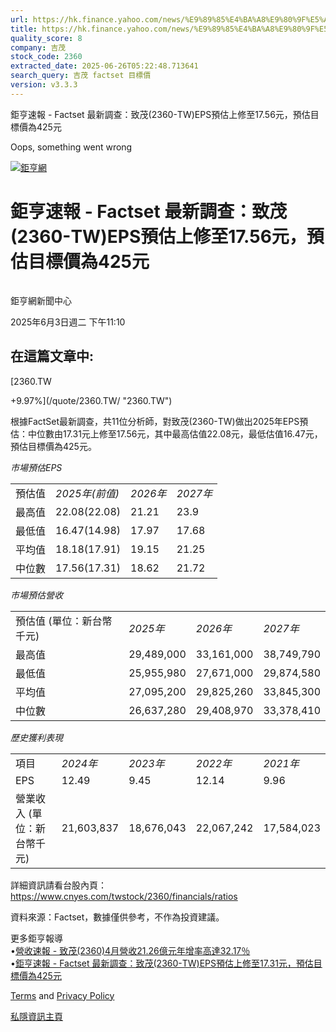 ```yaml
---
url: https://hk.finance.yahoo.com/news/%E9%89%85%E4%BA%A8%E9%80%9F%E5%A0%B1-factset-%E6%9C%80%E6%96%B0%E8%AA%BF%E6%9F%A5-%E8%87%B4%E8%8C%82-2360-041026708.html
title: https://hk.finance.yahoo.com/news/%E9%89%85%E4%BA%A8%E9%80%9F%E5%A0%B1-factset-%E6%9C%80%E6%96%B0%E8
quality_score: 8
company: 吉茂
stock_code: 2360
extracted_date: 2025-06-26T05:22:48.713641
search_query: 吉茂 factset 目標價
version: v3.3.3
---
```


鉅亨速報 - Factset 最新調查：致茂(2360-TW)EPS預估上修至17.56元，預估目標價為425元 


Oops, something went wrong

 

[![鉅亨網](https://s.yimg.com/ny/api/res/1.2/UM5hrThmhlnSiBO4o4qlLg--/YXBwaWQ9aGlnaGxhbmRlcjt3PTE0NjtoPTQ4O2NmPXdlYnA-/https://s.yimg.com/os/creatr-uploaded-images/2020-01/147c7630-36ab-11ea-ae7c-5ee7a0016555)](http://www.cnyes.com/ "鉅亨網")

# 鉅亨速報 - Factset 最新調查：致茂(2360-TW)EPS預估上修至17.56元，預估目標價為425元

![](data:image/gif;base64,R0lGODlhAQABAIAAAAAAAP///ywAAAAAAQABAAACAUwAOw==)

鉅亨網新聞中心

2025年6月3日週二 下午11:10

## 在這篇文章中:

[2360.TW

+9.97%](/quote/2360.TW/ "2360.TW")

根據FactSet最新調查，共11位分析師，對致茂(2360-TW)做出2025年EPS預估：中位數由17.31元上修至17.56元，其中最高估值22.08元，最低估值16.47元，預估目標價為425元。

*市場預估EPS*

|  |  |  |  |
| --- | --- | --- | --- |
| 預估值 | *2025年(前值)* | *2026年* | *2027年* |
| 最高值 | 22.08(22.08) | 21.21 | 23.9 |
| 最低值 | 16.47(14.98) | 17.97 | 17.68 |
| 平均值 | 18.18(17.91) | 19.15 | 21.25 |
| 中位數 | 17.56(17.31) | 18.62 | 21.72 |

*市場預估營收*

|  |  |  |  |
| --- | --- | --- | --- |
| 預估值 (單位：新台幣千元) | *2025年* | *2026年* | *2027年* |
| 最高值 | 29,489,000 | 33,161,000 | 38,749,790 |
| 最低值 | 25,955,980 | 27,671,000 | 29,874,580 |
| 平均值 | 27,095,200 | 29,825,260 | 33,845,300 |
| 中位數 | 26,637,280 | 29,408,970 | 33,378,410 |

*歷史獲利表現*

|  |  |  |  |  |
| --- | --- | --- | --- | --- |
| 項目 | *2024年* | *2023年* | *2022年* | *2021年* |
| EPS | 12.49 | 9.45 | 12.14 | 9.96 |
| 營業收入 (單位：新台幣千元) | 21,603,837 | 18,676,043 | 22,067,242 | 17,584,023 |

詳細資訊請看台股內頁：  
<https://www.cnyes.com/twstock/2360/financials/ratios>

資料來源：Factset，數據僅供參考，不作為投資建議。

更多鉅亨報導  
•[營收速報 - 致茂(2360)4月營收21.26億元年增率高達32.17％](https://news.cnyes.com/news/id/5963159?utm_source=yahoo&utm_medium=RSS&utm_campaign=relate)  
•[鉅亨速報 - Factset 最新調查：致茂(2360-TW)EPS預估上修至17.31元，預估目標價為425元](https://news.cnyes.com/news/id/5961448?utm_source=yahoo&utm_medium=RSS&utm_campaign=relate)

[Terms](https://guce.yahoo.com/terms?locale=zh-Hant-HK)  and [Privacy Policy](https://guce.yahoo.com/privacy-policy?locale=zh-Hant-HK)

[私隱資訊主頁](https://guce.yahoo.com/privacy-dashboard?locale=zh-Hant-HK)